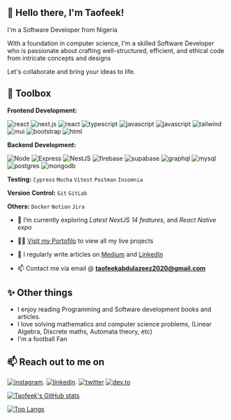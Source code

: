 ## 👋 Hello there, I'm Taofeek!

I'm a Software Developer from Nigeria

With a foundation in computer science, I'm a skilled Software Developer who is passionate about crafting well-structured, 
efficient, and ethical code from intricate concepts and designs

Let's collaborate and bring your ideas to life. 



## 🔧 Toolbox

**Frontend Development:**

![react](https://img.shields.io/badge/react-1DA1F2?style=for-the-badge&logo=react&logoColor=white) 
![next.js](https://img.shields.io/badge/next.js-black?style=for-the-badge&logo=next.js&logoColor=white) 
![react](https://img.shields.io/badge/reactnative-1DA1F2?style=for-the-badge&logo=react&logoColor=white) 
![typescript](https://img.shields.io/badge/typescript-blue?style=for-the-badge&logo=typescript&logoColor=white) 
![javascript](https://img.shields.io/badge/javascript-yellow?style=for-the-badge&logo=javascript&logoColor=white)
![javascript](https://img.shields.io/badge/CSS-264de4?style=for-the-badge&logo=css3&logoColor=white)
![tailwind](https://img.shields.io/badge/tailwindcss-lightblue?style=for-the-badge&logo=tailwindcss&logoColor=white) 
![mui](https://img.shields.io/badge/MUI-blue?style=for-the-badge&logo=mui&logoColor=white) 
![bootstrap](https://img.shields.io/badge/bootstrap-purple?style=for-the-badge&logo=bootstrap&logoColor=white) 
![html](https://img.shields.io/badge/HTML-e34c26?style=for-the-badge&logo=html5&logoColor=white)

**Backend Development:** 

![Node](https://img.shields.io/badge/node.js-026e00?style=for-the-badge&logo=node.js&logoColor=white) 
![Express](https://img.shields.io/badge/express-white?style=for-the-badge&logo=express&logoColor=black) 
![NestJS](https://img.shields.io/badge/nestjs-E0234E?style=for-the-badge&logo=nestjs&logoColor=white)
![firebase](https://img.shields.io/badge/firebase-yellow?style=for-the-badge&logo=firebase&logoColor=white)
![supabase](https://img.shields.io/badge/supabase-3ecfb2?style=for-the-badge&logo=supabase&logoColor=white)
![graphql](https://img.shields.io/badge/graphql-e10098?style=for-the-badge&logo=graphql&logoColor=white)
![mysql](https://img.shields.io/badge/mysql-3E6E93?style=for-the-badge&logo=mysql&logoColor=white)
![postgres](https://img.shields.io/badge/postgres-699eca?style=for-the-badge&logo=postgresql&logoColor=white)
![mongodb](https://img.shields.io/badge/mongodb-00684A?style=for-the-badge&logo=mongodb&logoColor=white)

**Testing:** 
`Cypress` `Mocha` `Vitest` `Postman` `Insomnia`

**Version Control:** `Git` `GitLab`

**Others:** `Docker` `Notion` `Jira`

- 🌱 I’m currently exploring *Latest NextJS 14 features*, and *React Native expo*

- 👨‍💻 [Visit my Portofilo](https://taofeekabdulazeez.vercel.app/) to view all my live projects

- 📝 I regularly write articles on [Medium](https://medium.com/@taofeekabdulazeez2020) and [LinkedIn](https://www.linkedin.com/in/taofeek-abdulazeez-8a2780237/)

- 📫 Contact me via email @ **taofeekabdulazeez2020@gmail.com**

## ✨ Other things

- I enjoy reading Programming and Software development books and articles.
- I love solving mathematics and computer science problems, (Linear Algebra, Discrete maths, Automata theory, etc)
- I'm a football Fan

## 📫 Reach out to me on
[![instagram](https://img.shields.io/badge/instagram-purple?style=for-the-badge&logo=instagram&logoColor=white)](https://www.instagram.com/taofeekabdulazeez_/).
[![linkedin](https://img.shields.io/badge/linkedin-0A66C2?style=for-the-badge&logo=linkedin&logoColor=white)](https://www.linkedin.com/in/taofeek-abdulazeez-8a2780237/).
[![twitter](https://img.shields.io/badge/twitter-1DA1F2?style=for-the-badge&logo=twitter&logoColor=white)](https://x.com/SirFeeky)
[![dev.to](https://img.shields.io/badge/dev.to-0A0A0A?style=for-the-badge&logo=dev.to&logoColor=white)](https://dev.to/sirfeeky)

[![Taofeek's GitHub stats](https://github-readme-stats.vercel.app/api?username=Taofeekabdulazeez&show_icons=true&layout=compact&theme=dark)](https://github.com/Taofeekabdulazeez)

[![Top Langs](https://github-readme-stats.vercel.app/api/top-langs/?username=Taofeekabdulazeez&layout=compact&theme=dark)](https://github.com/Taofeekabdulazeez)



 
